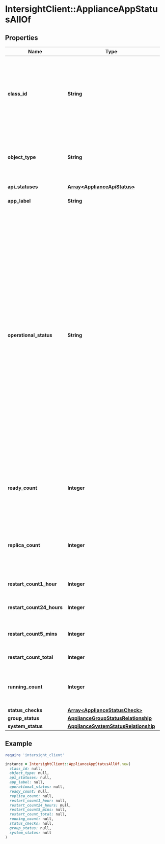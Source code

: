 # IntersightClient::ApplianceAppStatusAllOf

## Properties

| Name | Type | Description | Notes |
| ---- | ---- | ----------- | ----- |
| **class_id** | **String** | The fully-qualified name of the instantiated, concrete type. This property is used as a discriminator to identify the type of the payload when marshaling and unmarshaling data. | [default to &#39;appliance.AppStatus&#39;] |
| **object_type** | **String** | The fully-qualified name of the instantiated, concrete type. The value should be the same as the &#39;ClassId&#39; property. | [default to &#39;appliance.AppStatus&#39;] |
| **api_statuses** | [**Array&lt;ApplianceApiStatus&gt;**](ApplianceApiStatus.md) |  | [optional] |
| **app_label** | **String** | Unique label to identify the application. | [optional][readonly] |
| **operational_status** | **String** | Operational status of the application. Operational status is based on the result of the status checks. If result of any check is Critical, then its value is Impaired. Otherwise, if result of any check is Warning, then its value is AttentionNeeded. If all checks are OK, then its value is Operational. * &#x60;Unknown&#x60; - Operational status of the Intersight Appliance entity is Unknown. * &#x60;Operational&#x60; - Operational status of the Intersight Appliance entity is Operational. * &#x60;Impaired&#x60; - Operational status of the Intersight Appliance entity is Impaired. * &#x60;AttentionNeeded&#x60; - Operational status of the Intersight Appliance entity is AttentionNeeded. | [optional][readonly][default to &#39;Unknown&#39;] |
| **ready_count** | **Integer** | Number of replicas ready.  The number of instances of the application currently ready to perform its intended functions. | [optional][readonly] |
| **replica_count** | **Integer** | Number of replicas provisioned. The number of instances of the application provisioned to run on the Intersight appliance. | [optional][readonly] |
| **restart_count1_hour** | **Integer** | Number of instance restarts in the last hour. | [optional][readonly] |
| **restart_count24_hours** | **Integer** | Number of instance restarts in the last 24 hours. | [optional][readonly] |
| **restart_count5_mins** | **Integer** | Number of instance restarts in the last 5 minutes. | [optional][readonly] |
| **restart_count_total** | **Integer** | Total number of restarts since last deployment. | [optional][readonly] |
| **running_count** | **Integer** | Number of replicas running. The number of instances of the application currently running. | [optional][readonly] |
| **status_checks** | [**Array&lt;ApplianceStatusCheck&gt;**](ApplianceStatusCheck.md) |  | [optional] |
| **group_status** | [**ApplianceGroupStatusRelationship**](ApplianceGroupStatusRelationship.md) |  | [optional] |
| **system_status** | [**ApplianceSystemStatusRelationship**](ApplianceSystemStatusRelationship.md) |  | [optional] |

## Example

```ruby
require 'intersight_client'

instance = IntersightClient::ApplianceAppStatusAllOf.new(
  class_id: null,
  object_type: null,
  api_statuses: null,
  app_label: null,
  operational_status: null,
  ready_count: null,
  replica_count: null,
  restart_count1_hour: null,
  restart_count24_hours: null,
  restart_count5_mins: null,
  restart_count_total: null,
  running_count: null,
  status_checks: null,
  group_status: null,
  system_status: null
)
```

